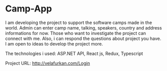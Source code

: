 # Camp-App
I am developing the project to support the software camps made in the world. Admin can enter camp name, talking, speakers, country and address informations for now. Those who want to investigate the project can connect with me. Also, i can respond the questions about project you have. I am open to ideas to develop the project more.

The technologies i used: ASP.NET API, React js, Redux, Typescript

Project URL: http://velafurkan.com/Login
